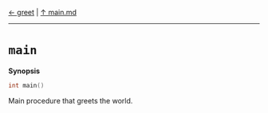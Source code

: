 [&#8592; greet](main--greet.md) | [&#8593; main.md](main.md)
***

# `main`
**Synopsis**

```cpp
int main()
```


Main procedure that greets the world.


